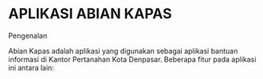 # APLIKASI ABIAN KAPAS

Pengenalan

Abian Kapas adalah aplikasi yang digunakan sebagai aplikasi bantuan informasi di Kantor Pertanahan Kota Denpasar. Beberapa fitur pada aplikasi ini antara lain:
